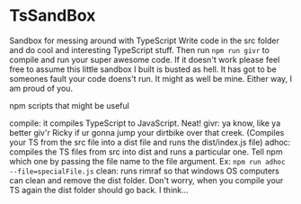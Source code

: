 # TsSandBox
Sandbox for messing around with TypeScript
Write code in the src folder and do cool and interesting TypeScript stuff. Then run `npm run givr` to compile and run your super awesome code. If it doesn't work please feel free to assume this little sandbox
I built is busted as hell. It has got to be someones fault your code doens't run. It might as well be mine. Either way, I am proud of you. 

npm scripts that might be useful

compile: it compiles TypeScript to JavaScript. Neat!
givr: ya know, like ya better giv'r Ricky if ur gonna jump your dirtbike over that creek. (Compiles your TS from the src file into a dist file and runs the dist/index.js file)
adhoc: compiles the TS files from src into dist and runs a particular one. Tell npm which one by passing the file name to the file argument. Ex: `npm run adhoc --file=specialFile.js`
clean: runs rimraf so that windows OS computers can clean and remove the dist folder. Don't worry, when you compile your TS again the dist folder should go back. I think...
